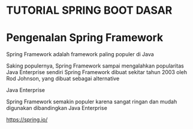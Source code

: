 # TUTORIAL SPRING BOOT DASAR
# Pengenalan Spring Framework

Spring Framework adalah framework paling populer di Java

Saking populernya, Spring Framework sampai mengalahkan popularitas Java Enterprise sendiri Spring Framework dibuat sekitar tahun 2003 oleh Rod Johnson, yang dibuat sebagai alternative

Java Enterprise

Spring Framework semakin populer karena sangat ringan dan mudah digunakan dibandingkan Java Enterprise

https://spring.io/

